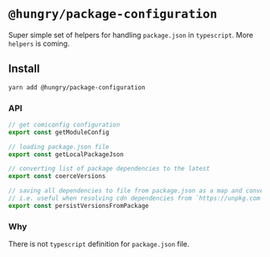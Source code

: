 # `@hungry/package-configuration`
Super simple set of helpers for handling `package.json` in `typescript`. 
More `helpers` is coming.

## Install
```sh
yarn add @hungry/package-configuration
```

### API
```typescript
// get comiconfig configuration
export const getModuleConfig

// loading package.json file
export const getLocalPackageJson

// converting list of package dependencies to the latest
export const coerceVersions

// saving all dependencies to file from package.json as a map and converting semver to most recent one,
// i.e. useful when resolving cdn dependencies from `https://unpkg.com`
export const persistVersionsFromPackage
```

### Why
There is not `typescript` definition for `package.json` file.